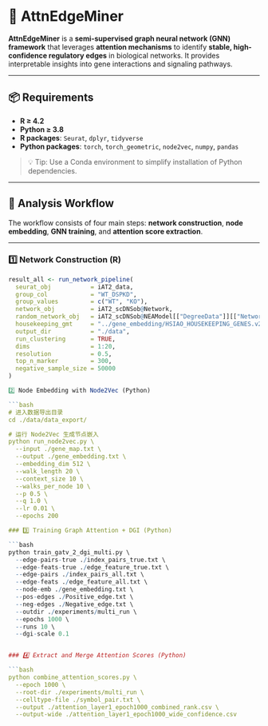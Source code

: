# 🌟 AttnEdgeMiner

**AttnEdgeMiner** is a **semi-supervised graph neural network (GNN) framework** that leverages **attention mechanisms** to identify **stable, high-confidence regulatory edges** in biological networks. It provides interpretable insights into gene interactions and signaling pathways.  

---

## 📦 Requirements

- **R ≥ 4.2**  
- **Python ≥ 3.8**  
- **R packages**: `Seurat`, `dplyr`, `tidyverse`  
- **Python packages**: `torch`, `torch_geometric`, `node2vec`, `numpy`, `pandas`  

> 💡 Tip: Use a Conda environment to simplify installation of Python dependencies.

---

## 🔹 Analysis Workflow

The workflow consists of four main steps: **network construction**, **node embedding**, **GNN training**, and **attention score extraction**.

---

### 1️⃣ Network Construction (R)

```r
result_all <- run_network_pipeline(
  seurat_obj           = iAT2_data,
  group_col            = "WT_DSPKD",
  group_values         = c("WT", "KO"),
  network_obj          = iAT2_scDNSob@Network,
  random_network_obj   = iAT2_scDNSob@NEAModel[["DegreeData"]][["Network"]],
  housekeeping_gmt     = "../gene_embedding/HSIAO_HOUSEKEEPING_GENES.v2025.1.Hs.gmt",
  output_dir           = "./data",
  run_clustering       = TRUE,
  dims                 = 1:20,
  resolution           = 0.5,
  top_n_marker         = 300,
  negative_sample_size = 50000
)

2️⃣ Node Embedding with Node2Vec (Python)

```bash
# 进入数据导出目录
cd ./data/data_export/

# 运行 Node2Vec 生成节点嵌入
python run_node2vec.py \
  --input ./gene_map.txt \
  --output ./gene_embedding.txt \
  --embedding_dim 512 \
  --walk_length 20 \
  --context_size 10 \
  --walks_per_node 10 \
  --p 0.5 \
  --q 1.0 \
  --lr 0.01 \
  --epochs 200

### 3️⃣ Training Graph Attention + DGI (Python)

```bash
python train_gatv_2_dgi_multi.py \
  --edge-pairs-true ./index_pairs_true.txt \
  --edge-feats-true ./edge_feature_true.txt \
  --edge-pairs ./index_pairs_all.txt \
  --edge-feats ./edge_feature_all.txt \
  --node-emb ./gene_embedding.txt \
  --pos-edges ./Positive_edge.txt \
  --neg-edges ./Negative_edge.txt \
  --outdir ./experiments/multi_run \
  --epochs 1000 \
  --runs 10 \
  --dgi-scale 0.1


### 4️⃣ Extract and Merge Attention Scores (Python)

```bash
python combine_attention_scores.py \
  --epoch 1000 \
  --root-dir ./experiments/multi_run \
  --celltype-file ./symbol_pair.txt \
  --output ./attention_layer1_epoch1000_combined_rank.csv \
  --output-wide ./attention_layer1_epoch1000_wide_confidence.csv






